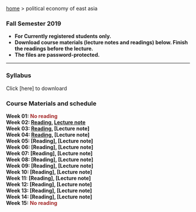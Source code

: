 [home](https://hirosasada.github.io/) > political economy of east asia   
### Fall Semester 2019  
- **For Currently registered students only.**  
- **Download course materials (lecture notes and readings) below. Finish the readings before the lecture.**  
- **The files are password-protected.**  
__________________________________________________________  
  
### Syllabus  
  Click [here] to downloard   
   
### Course Materials and schedule  
  
**Week 01:** **<font color="Brown">No reading</font>**    
**Week 02: [Reading](https://drive.google.com/open?id=1neyb1D6IANaaxw-pO52b5WEDGtk7Tw4u), [Lecture note](https://drive.google.com/open?id=17JhKLGHVqTdDSQvBfQgzFi76sDQs-_L2)**    
**Week 03: [Reading](https://drive.google.com/open?id=1Yz5rLmOBIthgbqry350WfQQnv831BOV8), [Lecture note]**   
**Week 04: [Reading](https://drive.google.com/open?id=1HjHSdACZEkCXGbVBEOK8HCNIUitjjpb7), [Lecture note]**   
**Week 05: [Reading], [Lecture note]**     
**Week 06: [Reading], [Lecture note]**     
**Week 07: [Reading], [Lecture note]**      
**Week 08: [Reading], [Lecture note]**    
**Week 09: [Reading], [Lecture note]**   
**Week 10: [Reading], [Lecture note]**    
**Week 11: [Reading], [Lecture note]**    
**Week 12: [Reading], [Lecture note]**   
**Week 13: [Reading], [Lecture note]**   
**Week 14: [Reading], [Lecture note]**    
**Week 15:** **<font color="Brown">No reading</font>**    
  
